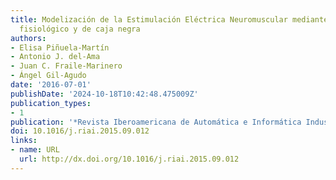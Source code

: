 ```yaml
---
title: Modelización de la Estimulación Eléctrica Neuromuscular mediante un enfoque
  fisiológico y de caja negra
authors:
- Elisa Piñuela-Martín
- Antonio J. del-Ama
- Juan C. Fraile-Marinero
- Ángel Gil-Agudo
date: '2016-07-01'
publishDate: '2024-10-18T10:42:48.475009Z'
publication_types:
- 1
publication: '*Revista Iberoamericana de Automática e Informática Industrial RIAI*'
doi: 10.1016/j.riai.2015.09.012
links:
- name: URL
  url: http://dx.doi.org/10.1016/j.riai.2015.09.012
---
```

